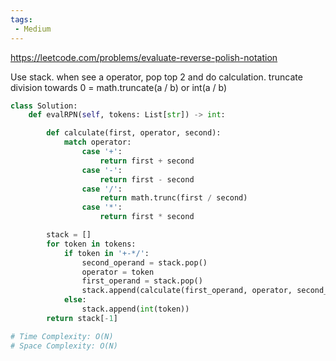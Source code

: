 ```yaml
---
tags:
 - Medium
---
```


https://leetcode.com/problems/evaluate-reverse-polish-notation

Use stack. when see a operator, pop top 2 and do calculation. truncate division towards 0 = math.truncate(a / b) or int(a / b)

```python
class Solution:
    def evalRPN(self, tokens: List[str]) -> int:

        def calculate(first, operator, second):
            match operator:
                case '+':
                    return first + second
                case '-':
                    return first - second
                case '/':
                    return math.trunc(first / second)
                case '*':
                    return first * second

        stack = []
        for token in tokens:
            if token in '+-*/':
                second_operand = stack.pop()
                operator = token
                first_operand = stack.pop()
                stack.append(calculate(first_operand, operator, second_operand))
            else:
                stack.append(int(token))
        return stack[-1]

# Time Complexity: O(N)
# Space Complexity: O(N)
```
